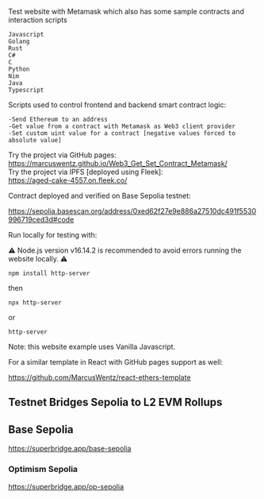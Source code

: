 Test website with Metamask which also has some sample contracts and interaction scripts

```
Javascript
Golang
Rust
C#
C
Python
Nim
Java
Typescript
```

Scripts used to control frontend and backend smart contract logic:
```
-Send Ethereum to an address
-Get value from a contract with Metamask as Web3 client provider
-Set custom uint value for a contract [negative values forced to absolute value]
```
Try the project via GitHub pages:\
https://marcuswentz.github.io/Web3_Get_Set_Contract_Metamask/ \
Try the project via IPFS [deployed using Fleek]:\
https://aged-cake-4557.on.fleek.co/ 

Contract deployed and verified on Base Sepolia testnet: 

https://sepolia.basescan.org/address/0xed62f27e9e886a27510dc491f5530996719ced3d#code

Run locally for testing with:

⚠️ Node.js version v16.14.2 is recommended to avoid errors running the website locally. ⚠️
```shell
npm install http-server
```
then
```shell
npx http-server
```
or
```shell
http-server
```
Note: this website example uses Vanilla Javascript.

For a similar template in React with GitHub pages support as well:

https://github.com/MarcusWentz/react-ethers-template

## Testnet Bridges Sepolia to L2 EVM Rollups
## Base Sepolia

https://superbridge.app/base-sepolia
### Optimism Sepolia

https://superbridge.app/op-sepolia
